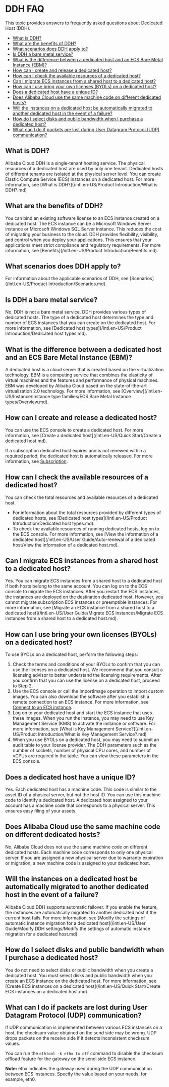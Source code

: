 # DDH FAQ

This topic provides answers to frequently asked questions about Dedicated Host \(DDH\).

-   [What is DDH?](#section_1)
-   [What are the benefits of DDH?](#section_2)
-   [What scenarios does DDH apply to?](#section_3)
-   [Is DDH a bare metal service?](#section_4)
-   [What is the difference between a dedicated host and an ECS Bare Metal Instance \(EBM\)?](#section_5)
-   [How can I create and release a dedicated host?](#section_6)
-   [How can I check the available resources of a dedicated host?](#section_7)
-   [Can I migrate ECS instances from a shared host to a dedicated host?](#section_8)
-   [How can I use bring your own licenses \(BYOLs\) on a dedicated host?](#section_9)
-   [Does a dedicated host have a unique ID?](#section_10)
-   [Does Alibaba Cloud use the same machine code on different dedicated hosts?](#section_11)
-   [Will the instances on a dedicated host be automatically migrated to another dedicated host in the event of a failure?](#section_12)
-   [How do I select disks and public bandwidth when I purchase a dedicated host?](#section_3r6_0wx_15d)
-   [What can I do if packets are lost during User Datagram Protocol \(UDP\) communication?](#section_zya_hqb_gyz)

## What is DDH?

Alibaba Cloud DDH is a single-tenant hosting service. The physical resources of a dedicated host are used by only one tenant. Dedicated hosts of different tenants are isolated at the physical server level. You can create Elastic Compute Service \(ECS\) instances on a dedicated host. For more information, see [What is DDH?](/intl.en-US/Product Introduction/What is DDH?.md)

## What are the benefits of DDH?

You can bind an existing software license to an ECS instance created on a dedicated host. The ECS instance can be a Microsoft Windows Server instance or Microsoft Windows SQL Server instance. This reduces the cost of migrating your business to the cloud. DDH provides flexibility, visibility, and control when you deploy your applications. This ensures that your applications meet strict compliance and regulatory requirements. For more information, see [Benefits](/intl.en-US/Product Introduction/Benefits.md).

## What scenarios does DDH apply to?

For information about the applicable scenarios of DDH, see [Scenarios](/intl.en-US/Product Introduction/Scenarios.md).

## Is DDH a bare metal service?

No, DDH is not a bare metal service. DDH provides various types of dedicated hosts. The type of a dedicated host determines the type and number of ECS instances that you can create on the dedicated host. For more information, see [Dedicated host types](/intl.en-US/Product Introduction/Dedicated host types.md).

## What is the difference between a dedicated host and an ECS Bare Metal Instance \(EBM\)?

A dedicated host is a cloud server that is created based on the virtualization technology. EBM is a computing service that combines the elasticity of virtual machines and the features and performance of physical machines. EBM was developed by Alibaba Cloud based on the state-of-the-art virtualization 2.0 technology. For more information, see [Overview](/intl.en-US/Instance/Instance type families/ECS Bare Metal Instance types/Overview.md).

## How can I create and release a dedicated host?

You can use the ECS console to create a dedicated host. For more information, see [Create a dedicated host](/intl.en-US/Quick Start/Create a dedicated host.md).

If a subscription dedicated host expires and is not renewed within a required period, the dedicated host is automatically released. For more information, see [Subscription](/intl.en-US/Pricing/Subscription.md).

## How can I check the available resources of a dedicated host?

You can check the total resources and available resources of a dedicated host.

-   For information about the total resources provided by different types of dedicated hosts, see [Dedicated host types](/intl.en-US/Product Introduction/Dedicated host types.md).
-   To check the available resources of running dedicated hosts, log on to the ECS console. For more information, see [View the information of a dedicated host](/intl.en-US/User Guide/Auto-renewal of a dedicated host/View the information of a dedicated host.md).

## Can I migrate ECS instances from a shared host to a dedicated host?

Yes. You can migrate ECS instances from a shared host to a dedicated host if both hosts belong to the same account. You can log on to the ECS console to migrate the ECS instances. After you restart the ECS instances, the instances are deployed on the destination dedicated host. However, you cannot migrate subscription ECS instances or preemptible instances. For more information, see [Migrate an ECS instance from a shared host to a dedicated host](/intl.en-US/User Guide/Migrate ECS instances/Migrate ECS instances from a shared host to a dedicated host.md).

## How can I use bring your own licenses \(BYOLs\) on a dedicated host?

To use BYOLs on a dedicated host, perform the following steps:

1.  Check the terms and conditions of your BYOLs to confirm that you can use the licenses on a dedicated host. We recommend that you consult a licensing advisor to better understand the licensing requirements. After you confirm that you can use the license on a dedicated host, proceed to Step 2.
2.  Use the ECS console or call the ImportImage operation to import custom images. You can also download the software after you establish a remote connection to an ECS instance. For more information, see [Connect to an ECS instance]().
3.  Log on to your dedicated host and start the ECS instance that uses these images. When you run the instance, you may need to use Key Management Service \(KMS\) to activate the instance or software. For more information, see [What is Key Management Service?](/intl.en-US/Product Introduction/What is Key Management Service?.md)
4.  When you use BYOLs on a dedicated host, you may need to submit an audit table to your license provider. The DDH parameters such as the number of sockets, number of physical CPU cores, and number of vCPUs are required in the table. You can view these parameters in the ECS console.

## Does a dedicated host have a unique ID?

Yes. Each dedicated host has a machine code. This code is similar to the asset ID of a physical server, but not the host ID. You can use this machine code to identify a dedicated host. A dedicated host assigned to your account has a machine code that corresponds to a physical server. This ensures easy filing of your assets.

## Does Alibaba Cloud use the same machine code on different dedicated hosts?

No, Alibaba Cloud does not use the same machine code on different dedicated hosts. Each machine code corresponds to only one physical server. If you are assigned a new physical server due to warranty expiration or migration, a new machine code is assigned to your dedicated host.

## Will the instances on a dedicated host be automatically migrated to another dedicated host in the event of a failure?

Alibaba Cloud DDH supports automatic failover. If you enable the feature, the instances are automatically migrated to another dedicated host if the current host fails. For more information, see [Modify the settings of automatic instance migration for a dedicated host](/intl.en-US/User Guide/Modify DDH settings/Modify the settings of automatic instance migration for a dedicated host.md).

## How do I select disks and public bandwidth when I purchase a dedicated host?

You do not need to select disks or public bandwidth when you create a dedicated host. You must select disks and public bandwidth when you create an ECS instance on the dedicated host. For more information, see [Create ECS instances on a dedicated host](/intl.en-US/Quick Start/Create ECS instances on a dedicated host.md).

## What can I do if packets are lost during User Datagram Protocol \(UDP\) communication?

If UDP communication is implemented between various ECS instances on a host, the checksum value obtained on the send side may be wrong. UDP drops packets on the receive side if it detects inconsistent checksum values.

You can run the `ethtool -k ethx tx off` command to disable the checksum offload feature for the gateway on the send-side ECS instance.

**Note:** ethx indicates the gateway used during the UDP communication between ECS instances. Specify the value based on your needs, for example, eth0.

